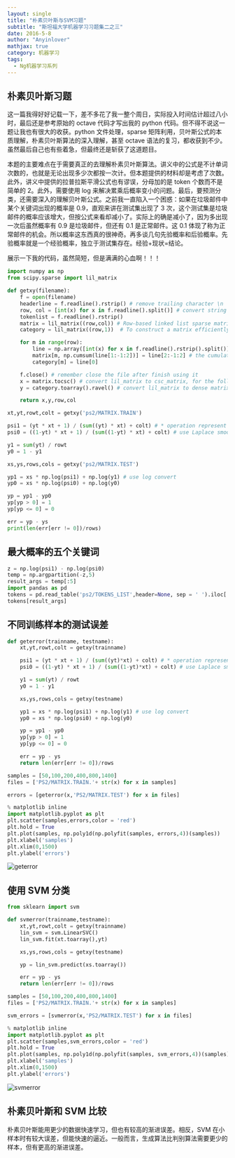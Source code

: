 ```yaml
---
layout: single
title: "朴素贝叶斯与SVM习题"
subtitle: "斯坦福大学机器学习习题集二之三"
date: 2016-5-8
author: "Anyinlover"
mathjax: true
category: 机器学习
tags:
  - Ng机器学习系列
---
```


## 朴素贝叶斯习题

这一篇我得好好记载一下，差不多花了我一整个周日，实际投入时间估计超过八小时，最后还是参考原始的 octave 代码才写出我的 python 代码。但不得不说这一题让我也有很大的收获。python 文件处理，sparse 矩阵利用，贝叶斯公式的本质理解，朴素贝叶斯算法的深入理解，甚至 octave 语法的复习，都收获到不少。虽然最后自己也有些着急，但最终还是斩获了这道题目。

本题的主要难点在于需要真正的去理解朴素贝叶斯算法。讲义中的公式是不计单词次数的，也就是无论出现多少次都按一次计。但本题提供的材料却是考虑了次数。此外，讲义中提供的拉普拉斯平滑公式也有谬误，分母加的是 token 个数而不是简单的 2。此外，需要使用 log 来解决累乘后概率变小的问题。最后，要预测分类，还需要深入的理解贝叶斯公式。之前我一直陷入一个困惑：如果在垃圾邮件中某个关键词出现的概率是 0.9，直观来讲在测试集出现了 3 次，这个测试集是垃圾邮件的概率应该增大，但按公式来看却减小了。实际上的确是减小了，因为多出现一次后虽然概率有 0.9 是垃圾邮件，但还有 0.1 是正常邮件。这 0.1 体现了称为正常邮件的机会。所以概率这东西真的很神奇。再多谈几句先验概率和后验概率。先验概率就是一个经验概率，独立于测试集存在。经验+现状=结论。

展示一下我的代码，虽然简短，但是满满的心血啊！！！

```python
import numpy as np
from scipy.sparse import lil_matrix

def getxy(filename):
    f = open(filename)
    headerline = f.readline().rstrip() # remove trailing character \n
    row, col = [int(x) for x in f.readline().split()] # convert string to list
    tokenlist = f.readline().rstrip()
    matrix = lil_matrix((row,col)) # Row-based linked list sparse matrix
    category = lil_matrix((row,1))  # To construct a matrix efficiently

    for m in range(row):
        line = np.array([int(x) for x in f.readline().rstrip().split()])
        matrix[m, np.cumsum(line[1:-1:2])] = line[2:-1:2] # the cumulative sum of the elements
        category[m] = line[0]

    f.close() # remember close the file after finish using it
    x = matrix.tocsc() # convert lil_matrix to csc_matrix, for the following dot operation
    y = category.toarray().ravel() # convert lil_matrix to dense matrix

    return x,y,row,col

xt,yt,rowt,colt = getxy('ps2/MATRIX.TRAIN')

psi1 = (yt * xt + 1) / (sum((yt) * xt) + colt) # * operation represent dot between 1 -d array with sparse matrix
psi0 = ((1-yt) * xt + 1) / (sum((1-yt) * xt) + colt) # use Laplace smoothing

y1 = sum(yt) / rowt
y0 = 1 - y1

xs,ys,rows,cols = getxy('ps2/MATRIX.TEST')

yp1 = xs * np.log(psi1) + np.log(y1) # use log convert
yp0 = xs * np.log(psi0) + np.log(y0)

yp = yp1 - yp0
yp[yp > 0] = 1
yp[yp <= 0] = 0

err = yp - ys
print(len(err[err != 0])/rows)
```

## 最大概率的五个关键词

```python
z = np.log(psi1) - np.log(psi0)
temp = np.argpartition(-z,5)
result_args = temp[:5]
import pandas as pd
tokens = pd.read_table('ps2/TOKENS_LIST',header=None, sep = ' ').iloc[:,1].values
tokens[result_args]
```

## 不同训练样本的测试误差

```python
def geterror(trainname, testname):
    xt,yt,rowt,colt = getxy(trainname)

    psi1 = (yt * xt + 1) / (sum((yt)*xt) + colt) # * operation represent dot between 1 -d array with sparse matrix
    psi0 = ((1-yt) * xt + 1) / (sum((1-yt)*xt) + colt) # use Laplace smoothing

    y1 = sum(yt) / rowt
    y0 = 1 - y1

    xs,ys,rows,cols = getxy(testname)

    yp1 = xs * np.log(psi1) + np.log(y1) # use log convert
    yp0 = xs * np.log(psi0) + np.log(y0)

    yp = yp1 - yp0
    yp[yp > 0] = 1
    yp[yp <= 0] = 0

    err = yp - ys
    return len(err[err != 0])/rows

samples = [50,100,200,400,800,1400]
files = ['PS2/MATRIX.TRAIN.'+ str(x) for x in samples]

errors = [geterror(x,'PS2/MATRIX.TEST') for x in files]

% matplotlib inline
import matplotlib.pyplot as plt
plt.scatter(samples,errors,color = 'red')
plt.hold = True
plt.plot(samples, np.poly1d(np.polyfit(samples, errors,4))(samples))
plt.xlabel('samples')
plt.xlim(0,1500)
plt.ylabel('errors')
```

![geterror](../../img/ps2_3_1.png)

## 使用 SVM 分类

```python
from sklearn import svm

def svmerror(trainname,testname):
    xt,yt,rowt,colt = getxy(trainname)
    lin_svm = svm.LinearSVC()
    lin_svm.fit(xt.toarray(),yt)

    xs,ys,rows,cols = getxy(testname)

    yp = lin_svm.predict(xs.toarray())

    err = yp - ys
    return len(err[err != 0])/rows

samples = [50,100,200,400,800,1400]
files = ['PS2/MATRIX.TRAIN.'+ str(x) for x in samples]

svm_errors = [svmerror(x,'PS2/MATRIX.TEST') for x in files]

% matplotlib inline
import matplotlib.pyplot as plt
plt.scatter(samples,svm_errors,color = 'red')
plt.hold = True
plt.plot(samples, np.poly1d(np.polyfit(samples, svm_errors,4))(samples))
plt.xlabel('samples')
plt.xlim(0,1500)
plt.ylabel('errors')
```

![svmerror](../../img/ps2_3_2.png)

## 朴素贝叶斯和 SVM 比较

朴素贝叶斯能用更少的数据快速学习，但也有较高的渐进误差。相反，SVM 在小样本时有较大误差，但能快速的逼近。一般而言，生成算法比判别算法需要更少的样本，但有更高的渐进误差。
